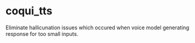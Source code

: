 # coqui_tts

Eliminate hallicunation issues which occured when voice model generating response for too small inputs. 
